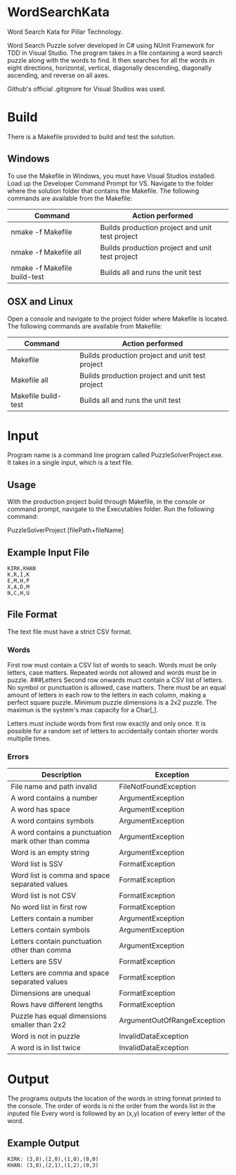 # WordSearchKata
Word Search Kata for Pillar Technology.

Word Search Puzzle solver developed in C# using NUnit Framework for TDD in Visual Studio. 
The program takes in a file containing a word search puzzle along with the words to find.
It then searches for all the words in eight directions, horizontal, vertical, diagonally descending, diagonally ascending, and reverse on all axes.

Github's official .gitignore for Visual Studios was used.

# Build
There is a Makefile provided to build and test the solution.

## Windows
To use the Makefile in Windows, you must have Visual Studios installed. Load up the Developer Command Prompt for VS.
Navigate to the folder where the solution folder that contains the Makefile. The following commands are available from the Makefile:

|Command|Action performed|
|-------|----------------|
|nmake -f Makefile| Builds production project and unit test project|
|nmake -f Makefile all| Builds production project and unit test project|
|nmake -f Makefile build-test| Builds all and runs the unit test|

## OSX and Linux
Open a console and navigate to the project folder where Makefile is located. The following commands are available from Makefile:

|Command|Action performed|
|-------|----------------|
|Makefile| Builds production project and unit test project|
|Makefile all| Builds production project and unit test project|
|Makefile build-test| Builds all and runs the unit test|

# Input
Program name is a command line program called PuzzleSolverProject.exe. It takes in a single input, which is a text file.

## Usage
With the production project build through Makefile, in the console or command prompt, navigate to the Executables folder. Run the following command:

PuzzleSolverProject [filePath+fileName]

## Example Input File
```
KIRK,KHAN
K,R,I,K
E,M,H,P
X,A,D,M
N,C,H,U
```

## File Format
The text file must have a strict CSV format. 
### Words
First row must contain a CSV list of words to seach. Words must be only letters, case matters.
Repeated words not allowed and words must be in puzzle.
###Letters
Second row onwards muct contain a CSV list of letters. No symbol or punctuation is allowed, case matters.
There must be an equal amount of letters in each row to the letters in each column, making a perfect square puzzle.
Minimum puzzle dimensions is a 2x2 puzzle. The maximun is the system's max capacity for a Char[,].

Letters must include words from first row exactly and only once. 
It is possible for a random set of letters to accidentally contain shorter words multiplle times.

### Errors
|Description  | Exception|
|-------------|----------|
|File name and path invalid|FileNotFoundException|
|A word contains a number| ArgumentException|
|A word has space| ArgumentException|
|A word contains symbols| ArgumentException|
|A word contains a punctuation mark other than comma| ArgumentException|
|Word is an empty string| ArgumentException|
|Word list is SSV| FormatException|
|Word list is comma and space separated values| FormatException|
|Word list is not CSV| FormatException|
|No word list in first row| FormatException|
|Letters contain a number| ArgumentException
|Letters contain symbols| ArgumentException|
|Letters contain punctuation other than comma| ArgumentException|
|Letters are SSV| FormatException|
|Letters are comma and space separated values| FormatException|
|Dimensions are unequal| FormatException|
|Rows have different lengths| FormatException|
|Puzzle has equal dimensions smaller than 2x2| ArgumentOutOfRangeException|
|Word is not in puzzle| InvalidDataException|
|A word is in list twice| InvalidDataException|

# Output
The programs outputs the location of the words in string format printed to the console.
The order of words is ni the order from the words list in the inputed file
Every word is followed by an (x,y) location of every letter of the word.

## Example Output
```
KIRK: (3,0),(2,0),(1,0),(0,0)
KHAN: (3,0),(2,1),(1,2),(0,3)
```









